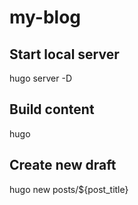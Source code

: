 # my-blog

## Start local server
hugo server -D

## Build content
hugo 

## Create new draft
hugo new posts/${post_title}